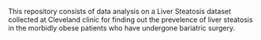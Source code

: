 This repository consists of data analysis on a Liver Steatosis dataset collected at Cleveland clinic for finding out the prevelence of liver steatosis in the morbidly obese patients who have undergone bariatric surgery. 
